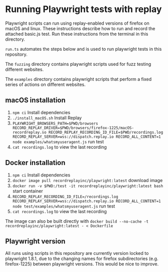 # Running Playwright tests with replay

Playwright scripts can run using replay-enabled versions of firefox on macOS and linux. These instructions describe how to run and record the attached basic.js test.  Run these instructions from the terminal in this directory.

`run.ts` automates the steps below and is used to run playwright tests in this repository.

The `fuzzing` directory contains playwright scripts used for fuzz testing different websites.

The `examples` directory contains playwright scripts that perform a fixed series of actions on different websites.

## macOS installation

1. `npm ci` Install dependencies
2. `./install_macOS.sh` Install Replay
3. `PLAYWRIGHT_BROWSERS_PATH=$PWD/browsers RECORD_REPLAY_DRIVER=$PWD/browsers/firefox-1225/macOS-recordreplay.so RECORD_REPLAY_RECORDING_ID_FILE=$PWD/recordings.log RECORD_REPLAY_SERVER=wss://dispatch.replay.io RECORD_ALL_CONTENT=1 node examples/whatsmyuseragent.js` run test
4. `cat recordings.log` to view the last recording

## Docker installation

1. `npm ci` Install dependencies
1. `docker image pull recordreplayinc/playwright:latest` download image
2. `docker run -v $PWD:/test -it recordreplayinc/playwright:latest bash` start container
4. `RECORD_REPLAY_RECORDING_ID_FILE=/recordings.log RECORD_REPLAY_SERVER=wss://dispatch.replay.io RECORD_ALL_CONTENT=1 node test/examples/whatsmyuseragent.js` run test
5. `cat recordings.log` to view the last recording

The image can also be built directly with `docker build --no-cache -t recordreplayinc/playwright:latest - < Dockerfile`

## Playwright version

All runs using scripts in this repository are currently version locked to playwright 1.8.1, due to the changing names for firefox subdirectories (e.g. firefox-1225) between playwright versions.  This would be nice to improve.
